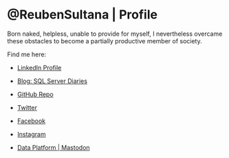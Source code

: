 # @ReubenSultana | Profile

Born naked, helpless, unable to provide for myself, I nevertheless overcame these obstacles to become a partially productive member of society.

Find me here:

* [LinkedIn Profile](https://www.linkedin.com/in/ReubenSultana/)

* [Blog: SQL Server Diaries](http://sqlserverdiaries.com/)

* [GitHub Repo](https://github.com/ReubenSultana)

* [Twitter](https://twitter.com/ReubenSultana)

* [Facebook](https://www.facebook.com/ReubenSultana)

* [Instagram](https://www.instagram.com/ReubenSultana)

* [Data Platform | Mastodon](https://dataplatform.social/@ReubenSultana)
